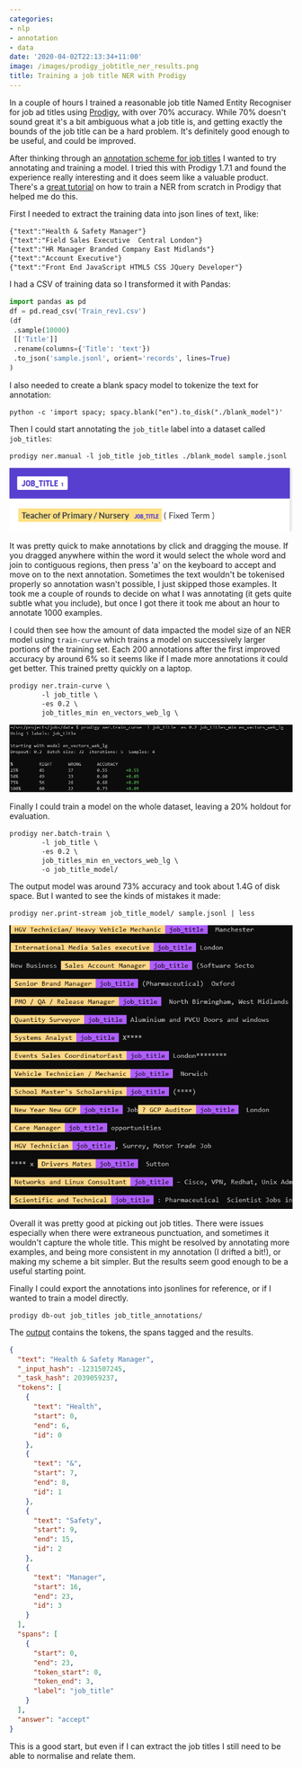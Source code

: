 ```yaml
---
categories:
- nlp
- annotation
- data
date: '2020-04-02T22:13:34+11:00'
image: /images/prodigy_jobtitle_ner_results.png
title: Training a job title NER with Prodigy
---
```


In a couple of hours I trained a reasonable job title Named Entity Recogniser for job ad titles using [Prodigy](https://prodi.gy), with over 70% accuracy.
While 70% doesn't sound great it's a bit ambiguous what a job title is, and getting exactly the bounds of the job title can be a hard problem.
It's definitely good enough to be useful, and could be improved.

After thinking through an [annotation scheme for job titles](/job-title-annotation) I wanted to try annotating and training a model.
I tried this with Prodigy 1.7.1 and found the experience really interesting and it does seem like a valuable product.
There's a [great tutorial](https://www.youtube.com/watch?v=59BKHO_xBPA) on how to train a NER from scratch in Prodigy that helped me do this.

First I needed to extract the training data into json lines of text, like:

```
{"text":"Health & Safety Manager"}
{"text":"Field Sales Executive  Central London"}
{"text":"HR Manager Branded Company East Midlands"}
{"text":"Account Executive"}
{"text":"Front End JavaScript HTML5 CSS JQuery Developer"}
```

I had a CSV of training data so I transformed it with Pandas:

```python
import pandas as pd
df = pd.read_csv('Train_rev1.csv')
(df
 .sample(10000)
 [['Title']]
 .rename(columns={'Title': 'text'})
 .to_json('sample.jsonl', orient='records', lines=True)
)
```

I also needed to create a blank spacy model to tokenize the text for annotation:

```
python -c 'import spacy; spacy.blank("en").to_disk("./blank_model")'
```
Then I could start annotating the `job_title` label into a dataset called `job_titles`:

```
prodigy ner.manual -l job_title job_titles ./blank_model sample.jsonl
```

![Prodigy Annotation Interface](/images/prodigy_jobtitle_ner_annotate.png)

It was pretty quick to make annotations by click and dragging the mouse.
If you dragged anywhere within the word it would select the whole word and join to contiguous regions, then press 'a' on the keyboard to accept and move on to the next annotation.
Sometimes the text wouldn't be tokenised properly so annotation wasn't possible, I just skipped those examples.
It took me a couple of rounds to decide on what I was annotating (it gets quite subtle what you include), but once I got there it took me about an hour to annotate 1000 examples.

I could then see how the amount of data impacted the model size of an NER model using `train-curve` which trains a model on successively larger portions of the training set.
Each 200 annotations after the first improved accuracy by around 6% so it seems like if I made more annotations it could get better.
This trained pretty quickly on a laptop.

```
prodigy ner.train-curve \
        -l job_title \
        -es 0.2 \
        job_titles_min en_vectors_web_lg \
```

![Prodigy Training Curve](/images/prodigy_jobtitle_ner_train_curve.png)

Finally I could train a model on the whole dataset, leaving a 20% holdout for evaluation.

```
prodigy ner.batch-train \
        -l job_title \
        -es 0.2 \
        job_titles_min en_vectors_web_lg \
        -o job_title_model/
```

The output model was around 73% accuracy and took about 1.4G of disk space.
But I wanted to see the kinds of mistakes it made:

```
prodigy ner.print-stream job_title_model/ sample.jsonl | less
```

![Prodigy NER Results](/images/prodigy_jobtitle_ner_results.png)

Overall it was pretty good at picking out job titles.
There were issues especially when there were extraneous punctuation, and sometimes it wouldn't capture the whole title.
This might be resolved by annotating more examples, and being more consistent in my annotation (I drifted a bit!), or making my scheme a bit simpler.
But the results seem good enough to be a useful starting point.

Finally I could export the annotations into jsonlines for reference, or if I wanted to train a model directly.

```
prodigy db-out job_titles job_title_annotations/
```

The [output](/resources/job_titles_min.jsonl) contains the tokens, the spans tagged and the results.

```json
{
  "text": "Health & Safety Manager",
  "_input_hash": -1231507245,
  "_task_hash": 2039059237,
  "tokens": [
    {
      "text": "Health",
      "start": 0,
      "end": 6,
      "id": 0
    },
    {
      "text": "&",
      "start": 7,
      "end": 8,
      "id": 1
    },
    {
      "text": "Safety",
      "start": 9,
      "end": 15,
      "id": 2
    },
    {
      "text": "Manager",
      "start": 16,
      "end": 23,
      "id": 3
    }
  ],
  "spans": [
    {
      "start": 0,
      "end": 23,
      "token_start": 0,
      "token_end": 3,
      "label": "job_title"
    }
  ],
  "answer": "accept"
}

```

This is a good start, but even if I can extract the job titles I still need to be able to normalise and relate them.
